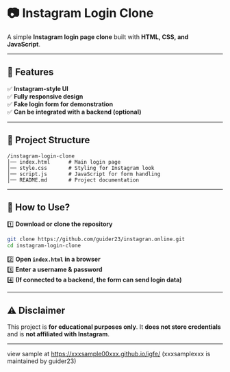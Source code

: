# 📷 Instagram Login Clone

A simple **Instagram login page clone** built with **HTML, CSS, and JavaScript**.

---

## 🚀 Features
✅ **Instagram-style UI**  
✅ **Fully responsive design**  
✅ **Fake login form for demonstration**  
✅ **Can be integrated with a backend (optional)**  

---

## 📂 Project Structure
```
/instagram-login-clone
│── index.html      # Main login page
│── style.css       # Styling for Instagram look
│── script.js       # JavaScript for form handling
│── README.md       # Project documentation
```

---

## 🔧 How to Use?
1️⃣ **Download or clone the repository**  
```bash
git clone https://github.com/guider23/instagran.online.git
cd instagram-login-clone
```
2️⃣ **Open `index.html` in a browser**  
3️⃣ **Enter a username & password**  
4️⃣ **(If connected to a backend, the form can send login data)**  

---

## ⚠ Disclaimer
This project is **for educational purposes only**. It **does not store credentials** and is **not affiliated with Instagram**.  

---
view sample at https://xxxsample00xxx.github.io/igfe/ (xxxsamplexxx is maintained by guider23)
